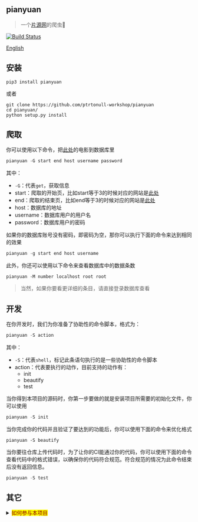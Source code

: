 ## pianyuan
> 一个[片源网](pianyuan.la)的爬虫🥗

[![Build Status](https://travis-ci.com/ptrtonull-workshop/PianYuan.svg?branch=master)](https://travis-ci.com/ptrtonull-workshop/PianYuan)

[English](./README-EN.md)

## 安装
```
pip3 install pianyuan
```
或者
```
git clone https://github.com/ptrtonull-workshop/pianyuan
cd pianyuan/
python setup.py install
```
## 爬取
你可以使用以下命令，把[此处](http://pianyuan.la/mv?order=score)的电影到数据库里
```python
pianyuan -G start end host username password
```
其中：
- `-G`：代表`get`，获取信息
- start：爬取的开始页，比如start等于3的时候对应的网站是[此处](http://pianyuan.la/mv?order=score&p=3)
- end：爬取的结束页，比如end等于3的时候对应的网站是[此处](http://pianyuan.la/mv?order=score&p=3)
- host：数据库的地址
- username：数据库用户的用户名
- password：数据库用户的密码

如果你的数据库账号没有密码，即密码为空，那你可以执行下面的命令来达到相同的效果
```python
pianyuan -g start end host username
```
此外，你还可以使用以下命令来查看数据库中的数据条数
```
pianyuan -M number localhost root root
```
> 当然，如果你要看更详细的条目，请直接登录数据库查看
## 开发
在你开发时，我们为你准备了协助性的命令脚本，格式为：

```python
pianyuan -S action
```
其中：
- `-S`：代表`shell`，标记此条语句执行的是一些协助性的命令脚本
- action：代表要执行的动作，目前支持的动作有：
  - init
  - beautify
  - test

当你得到本项目的源码时，你第一步要做的就是安装项目所需要的初始化文件，你可以使用
```python
pianyuan -S init
```

当你完成你的代码并且验证了要达到的功能后，你可以使用下面的命令来优化格式
```
pianyuan -S beautify
```
当你要往仓库上传代码时，为了让你的CI能通过你的代码，你可以使用下面的命令查看代码中的格式错误，以确保你的代码符合规范。符合规范的情况为此命令结束后没有返回信息。
```python
pianyuan -S test
```

## 其它

<details>
<summary><mark><font color=darkred>如何参与本项目</font></mark></summary>

## 问题的开端
- 直接在本仓库创建暂时分支，通过pull request 来合并代码
- fork 本项目，通过pull request来合并代码
- 提issue，由仓库管理员来改进
### 创建分支
如果你是仓库管理员，拥有直接读写仓库的权限，那么当你有一个改进时，请在[issue](https://github.com/ptrtonull-workshop/PianYuan/issues)提供一个详细的记录，你可以标记这是一个`bug`或者`feature`，并写下具体的描述。
#### 克隆或更新仓库代码
执行
```git
git clone https://github.com/ptrtonull-workshop/PianYuan.git
cd ./pianyuan
```
来克隆本仓库的`dev`分支代码，通常情况下，这个分支的代码是最新的，当然，如果你以前已经克隆过了，那就请您更新一次您的代码，使您的代码保持最新。

如果您第一次下载代码，则意味着您很可能没有本项目需要的相关包，请执行
```
pianyuan -S init
```
来初始化项目来获得本项目需要的包
#### 新建bug分支
在GitHub [issue](https://github.com/ptrtonull-workshop/PianYuan/issues)上提交一个`issue`, 记录下bug的情况，记下`issue`的号码，例如您新建了一个编号为#1的`issue`:
使用
```git
git branch bug#1
git checkout bug#1
```
从`dev`分支创立并切换到一个bug分支来修复这个bug，#后的号码为`issue`的号码，在这个分支中进行bug的修复。
#### 检查代码
在本地文件夹中执行
```python
pianyuan -G 1 1 hostname username password
```
后，程序会自动写入数据到数据库，来测试你的代码的功能是否正常

其中
- hostname:数据库地址
- username:用户名
- password:用户名密码，为空的时候可以不填

在本地项目文件夹中执行
```pip
pianyuan -S beautify
pianyuan -S test
```
来规范你的python代码，以符合flake8的规范。再使用flake8确认`main.py`中的语法错误和书写规范，如有不符合`flake`规范，提交的代码将无法通过`CI`的检查
在这条语句中，`E501`的意思是：你最多只能在一行中写79个字符，这个规定过于苛刻，故我们将它删除了
```
E501: E501 line too long (81 > 79 characters)
```
#### 提交
修复完毕后，commit此次修改
完毕后，执行
```git
git push origin bug#1
```
来推送该分支到Github。切换到Github，我们再将`bug#1` 通过`pull request`与`dev`分支合并，在这个过程中，我们的CI会检查代码。

等待合并完成之后，我们在本地执行
```git
git push origin :bug#1
```
来远程删除在Github上的多余的分支
## Q&A
> 哪些操作需要直接在Github上提交？
- README文档需要更新
- CI配置文件需要更新
>哪些情况需要直接同步到`master`分支？
- 有重大更新，可能是一天积累的；
- 涉及到CI的配置文件的；
- 紧急的BUG
</details>
